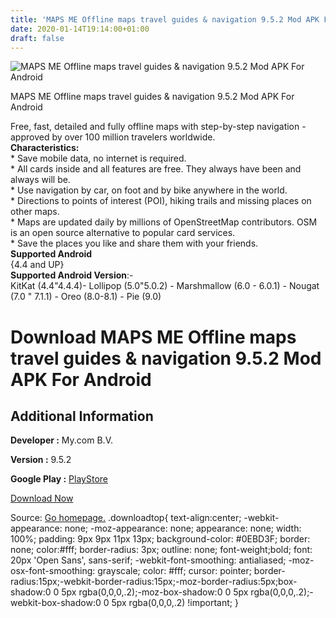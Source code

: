 ```yaml
---
title: 'MAPS ME Offline maps travel guides & navigation 9.5.2 Mod APK For Android'
date: 2020-01-14T19:14:00+01:00
draft: false
---
```


![MAPS ME Offline maps travel guides & navigation 9.5.2 Mod APK For Android](https://i2.wp.com/apkhome.net/wp-content/uploads/2020/01/MAPS-ME-Offline-maps-travel-guides-navigation-9.5.2-Mod.png "MAPS ME Offline maps travel guides & navigation 9.5.2 Mod APK For Android")

  

MAPS ME Offline maps travel guides & navigation 9.5.2 Mod APK For Android

Free, fast, detailed and fully offline maps with step-by-step navigation - approved by over 100 million travelers worldwide.  
**Characteristics:**  
\* Save mobile data, no internet is required.  
\* All cards inside and all features are free. They always have been and always will be.  
\* Use navigation by car, on foot and by bike anywhere in the world.  
\* Directions to points of interest (POI), hiking trails and missing places on other maps.  
\* Maps are updated daily by millions of OpenStreetMap contributors. OSM is an open source alternative to popular card services.  
\* Save the places you like and share them with your friends.  
**Supported Android**  
{4.4 and UP}  
**Supported Android Version**:-  
KitKat (4.4"4.4.4)- Lollipop (5.0"5.0.2) - Marshmallow (6.0 - 6.0.1) - Nougat (7.0 " 7.1.1) - Oreo (8.0-8.1) - Pie (9.0)

Download MAPS ME Offline maps travel guides & navigation 9.5.2 Mod APK For Android
==================================================================================

Additional Information
----------------------

**Developer :** My.com B.V.

**Version :** 9.5.2

**Google Play :** [PlayStore](https://play.google.com/store/apps/details?id=com.mapswithme.maps.pro)

  

[Download Now](https://store4app.co/post/maps-me-offline-maps-travel-guides-amp-navigation-9-5-2-mod-apk-for-android_1579025556)

  
Source: [Go homepage.](https://store4app.co/post/maps-me-offline-maps-travel-guides-amp-navigation-9-5-2-mod-apk-for-android_1579025556) .downloadtop{ text-align:center; -webkit-appearance: none; -moz-appearance: none; appearance: none; width: 100%; padding: 9px 9px 11px 13px; background-color: #0EBD3F; border: none; color:#fff; border-radius: 3px; outline: none; font-weight;bold; font: 20px 'Open Sans', sans-serif; -webkit-font-smoothing: antialiased; -moz-osx-font-smoothing: grayscale; color: #fff; cursor: pointer; border-radius:15px;-webkit-border-radius:15px;-moz-border-radius:5px;box-shadow:0 0 5px rgba(0,0,0,.2);-moz-box-shadow:0 0 5px rgba(0,0,0,.2);-webkit-box-shadow:0 0 5px rgba(0,0,0,.2) !important; }